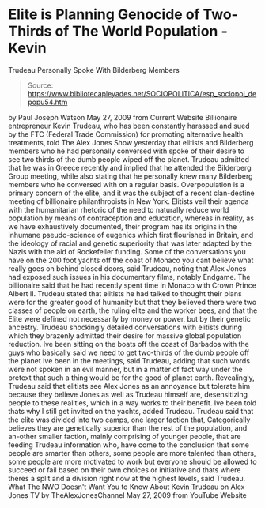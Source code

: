 # Elite is Planning Genocide of Two-Thirds of The World Population - Kevin 
Trudeau Personally Spoke With Bilderberg Members

> Source: https://www.bibliotecapleyades.net/SOCIOPOLITICA/esp_sociopol_depopu54.htm

by Paul Joseph Watson
May 27, 2009
from
Current
Website
Billionaire entrepreneur Kevin Trudeau,
who has been constantly harassed and sued by
the FTC (Federal Trade
Commission) for promoting alternative health treatments, told The Alex
Jones Show yesterday that elitists and Bilderberg members who he had
personally conversed with spoke of their desire to see two thirds of the
dumb people wiped off the planet.
Trudeau admitted that he was in Greece recently and implied that he attended
the Bilderberg Group meeting, while also stating that he personally knew
many Bilderberg members who he conversed with on a regular basis.
Overpopulation is a primary concern of the elite, and it was the subject of
a recent clan-destine meeting of billionaire philanthropists in New York.
Elitists veil their agenda with the humanitarian
rhetoric of the need to naturally reduce world population by means of
contraception and education, whereas in reality, as we have exhaustively
documented, their program has its origins in the inhumane pseudo-science of
eugenics which first flourished in Britain, and the ideology of racial and
genetic superiority that was later adapted by the Nazis with the aid of
Rockefeller funding.
Some of the conversations you have on the
200 foot yachts off the coast of Monaco you cant believe what really
goes on behind closed doors, said Trudeau, noting that Alex Jones had
exposed such issues in his documentary films, notably Endgame.
The billionaire said that he had recently spent
time in Monaco with Crown Prince Albert II.
Trudeau stated that elitists he had talked to
thought their plans were for the greater good of humanity but that they
believed there were two classes of people on earth, the ruling elite and the
worker bees, and that
the Elite were defined not necessarily by money or
power, but by their genetic ancestry.
Trudeau shockingly detailed conversations with elitists during which they
brazenly admitted their desire for massive global population reduction.
Ive been sitting on the boats off the
coast of Barbados with the guys who basically said we need to get
two-thirds of the dumb people off the planet Ive been in the
meetings, said Trudeau, adding that such words were not spoken in an
evil manner, but in a matter of fact way under the pretext that such a
thing would be for the good of planet earth.
Revealingly, Trudeau said that elitists see Alex
Jones as an annoyance but tolerate him because they believe Jones as well as
Trudeau himself are, desensitizing people to these realities, which in a
way works to their benefit.
Ive been told thats why I still get
invited on the yachts, added Trudeau.
Trudeau said that the elite was divided into two
camps, one larger faction that,
Categorically believes they are genetically
superior than the rest of the population, and an-other smaller faction,
mainly comprising of younger people, that are feeding Trudeau
information who, have come to the conclusion that some people are
smarter than others, some people are more talented than others, some
people are more motivated to work
but everyone should be allowed to
succeed or fail based on their own choices or initiative
and thats
where theres a split and a division right now at the highest levels,
said Trudeau.
What The NWO Doesn't Want You to Know About
Kevin Trudeau on Alex Jones TV
by
TheAlexJonesChannel
May 27, 2009
from
YouTube Website
